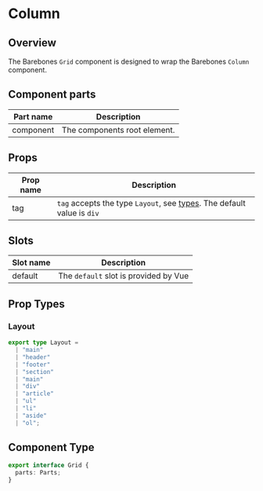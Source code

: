 # Column

## Overview
The Barebones `Grid` component is designed to wrap the Barebones `Column` component.

## Component parts

| Part name | Description |
|-----------|-------------|
| component | The components root element. |

## Props

| Prop name | Description |
|-----------|-------------|
| tag | `tag` accepts the type `Layout`, see [types](/guide/components/column.html#prop-types). The default value is `div` |

## Slots

| Slot name | Description |
|-----------|-------------|
| default | The `default` slot is provided by Vue |

## Prop Types

### Layout

```ts
export type Layout =
  | "main"
  | "header"
  | "footer"
  | "section"
  | "main"
  | "div"
  | "article"
  | "ul"
  | "li"
  | "aside"
  | "ol";
```

## Component Type

```ts
export interface Grid {
  parts: Parts;
}
```